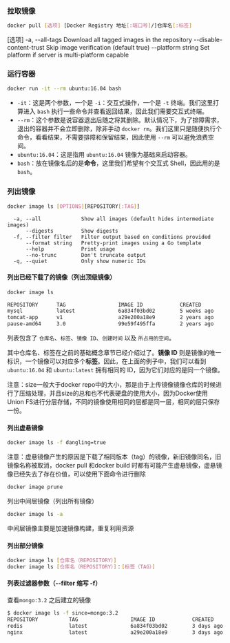 ### 拉取镜像

```bash
docker pull [选项] [Docker Registry 地址[:端口号]/]仓库名[:标签]
```

[选项]
-a, --all-tags                Download all tagged images in the repository
​     --disable-content-trust   Skip image verification (default true)
​     --platform string         Set platform if server is multi-platform capable

### 运行容器

```bash
docker run -it --rm ubuntu:16.04 bash
```

- `-it`：这是两个参数，一个是 `-i`：交互式操作，一个是 `-t` 终端。我们这里打算进入 `bash` 执行一些命令并查看返回结果，因此我们需要交互式终端。
- `--rm`：这个参数是说容器退出后随之将其删除。默认情况下，为了排障需求，退出的容器并不会立即删除，除非手动 `docker rm`。我们这里只是随便执行个命令，看看结果，不需要排障和保留结果，因此使用 `--rm` 可以避免浪费空间。
- `ubuntu:16.04`：这是指用 `ubuntu:16.04` 镜像为基础来启动容器。
- `bash`：放在镜像名后的是**命令**，这里我们希望有个交互式 Shell，因此用的是 `bash`。

### 列出镜像

```bash
docker image ls [OPTIONS][REPOSITORY[:TAG]]
```

```
  -a, --all             Show all images (default hides intermediate images)
      --digests         Show digests
  -f, --filter filter   Filter output based on conditions provided
      --format string   Pretty-print images using a Go template
      --help            Print usage
      --no-trunc        Don't truncate output
  -q, --quiet           Only show numeric IDs
```

#### 列出已经下载了的镜像（列出顶级镜像）

```bash
docker image ls
```

```bash
REPOSITORY      TAG                 IMAGE ID            CREATED             SIZE
mysql           latest              6a834f03bd02        5 weeks ago         484 MB
tomcat-app      v1                  a29e200a18e9        2 years ago         358 MB
pause-amd64     3.0                 99e59f495ffa        2 years ago         747 kB
```

列表包含了 `仓库名`、`标签`、`镜像 ID`、`创建时间` 以及 `所占用的空间`。

其中仓库名、标签在之前的基础概念章节已经介绍过了。**镜像 ID** 则是镜像的唯一标识，一个镜像可以对应多个**标签**。因此，在上面的例子中，我们可以看到 `ubuntu:16.04` 和 `ubuntu:latest` 拥有相同的 ID，因为它们对应的是同一个镜像。

注意：size一般大于docker repo中的大小，那是由于上传镜像镜像仓库的时候进行了压缩处理，并且size的总和也不代表硬盘的使用大小，因为Docker使用Union FS进行分层存储，不同的镜像使用相同的层都是同一层，相同的层只保存一份。

#### 列出虚悬镜像

```bash
docker image ls -f dangling=true
```

注意：虚悬镜像产生的原因是下载了相同版本（tag）的镜像，新旧镜像同名，旧镜像名称被取消，docker pull 和docker build 时都有可能产生虚悬镜像，虚悬镜像已经失去了存在价值，可以使用下面命令进行删除

```bash
docker image prune
```

列出中间层镜像（列出所有镜像）

```bash
docker image ls -a
```

中间层镜像主要是加速镜像构建，重复利用资源

#### 列出部分镜像

```bash
docker image ls [仓库名（REPOSITORY）]
docker image ls [仓库名（REPOSITORY）]：[标签（TAG）]
```

#### 列表过滤器参数（--filter 缩写 -f）

查看`mongo:3.2` 之后建立的镜像

```bash
$ docker image ls -f since=mongo:3.2
REPOSITORY          TAG                 IMAGE ID            CREATED             SIZE
redis               latest              6a834f03bd02        3 days ago          198 MB
nginx               latest              a29e200a18e9        3 days ago          182 MB
```

